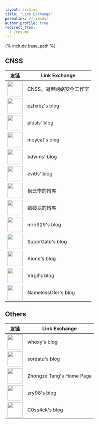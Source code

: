 ```yaml
---
layout: archive
title: "Link Exchange"
permalink: /friends/
author_profile: true
redirect_from:
  - /resume
---
```


{% include base_path %}

## CNSS


| 友链 | Link Exchange |
| -------- | -------- |
| <a href="https://blog.cnss.io/"><img src="https://blog.cnss.io/images/favicon/android-chrome-192x192.png" width = "50" height = "50"/></a> | CNSS，凝聚网络安全工作室 |
| <a href="http://pzhxbz.cn/"><img src="https://avatars.githubusercontent.com/u/17405473?v=4" width = "50" height = "50"/></a> | pzhxbz's blog |
| <a href="https://blog.plusls.com/"><img src="https://avatars.githubusercontent.com/u/23459592?v=4" width = "50" height = "50"/></a> | plusls' blog |
| <a href="https://moy.cat/"><img src="https://avatars.githubusercontent.com/u/12007097?v=4" width = "50" height = "50"/></a> | moycat's blog |
| <a href="https://bdwms.site/"><img src="https://avatars.githubusercontent.com/u/35057502?v=4" width = "50" height = "50"/></a> | bdwms' blog |
| <a href="https://evi0s.com/"><img src="https://avatars.githubusercontent.com/u/29858399?v=4" width = "50" height = "50"/></a> | evi0s' blog |
| <a href="https://primelyw.github.io/"><img src="https://avatars.githubusercontent.com/u/32811464?v=4" width = "50" height = "50"/></a> | 枫云李的博客 |
| <a href="https://ccdragon.cc/"><img src="https://avatars.githubusercontent.com/u/43310665?v=4" width = "50" height = "50"/></a> | 戳戳龙的博客 |
| <a href="https://mrh1s.top/"><img src="https://avatars.githubusercontent.com/u/45727755?v=4" width = "50" height = "50"/></a> | mrh929's blog |
| <a href="https://sup3rgate.xyz/"><img src="https://avatars.githubusercontent.com/u/45199886?v=4" width = "50" height = "50"/></a> | SuperGate's blog |
| <a href="https://aione.space/"><img src="https://avatars.githubusercontent.com/u/41376987?v=4" width = "50" height = "50"/></a> | Aione's blog |
| <a href="https://zhangche0526.github.io/"><img src="https://avatars.githubusercontent.com/u/16862297?v=4" width = "50" height = "50"/></a> | Virgil's blog |
| <a href="https://www.cnblogs.com/yicongli/"><img src="https://avatars.githubusercontent.com/u/70872016?v=4" width = "50" height = "50"/></a> | NamelessOIer's blog |


## Others


| 友链 | Link Exchange |
| -------- | -------- |
| <a href="https://www.whexy.com/"><img src="https://avatars.githubusercontent.com/u/25165025?v=4" width = "50" height = "50"/></a> | whexy's blog |
| <a href="https://blog.soreatu.com/"><img src="https://avatars.githubusercontent.com/u/40799664?v=4" width = "50" height = "50"/></a> | soreatu's blog |
| <a href="https://www.tangbao.me/"><img src="https://avatars.githubusercontent.com/u/12832546?v=4" width = "50" height = "50"/></a> | Zhongze Tang's Home Page |
| <a href="https://zry.io/"><img src="https://avatars.githubusercontent.com/u/9990159?v=4" width = "50" height = "50"/></a> | zry98's blog |
| <a href="http://120.79.211.91/"><img src="https://avatars.githubusercontent.com/u/32336251?v=4" width = "50" height = "50"/></a> | C0ss4ck's blog |

